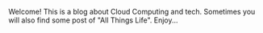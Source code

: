 Welcome!
This is a blog about Cloud Computing and tech. Sometimes you will also find some post of "All Things Life".
Enjoy...